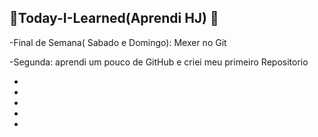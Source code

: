 ## 🎉Today-I-Learned(Aprendi HJ) 👏

-Final de Semana( Sabado e Domingo): Mexer no Git

-Segunda: aprendi um pouco de GitHub e criei meu primeiro Repositorio

-

-

-

-

-

